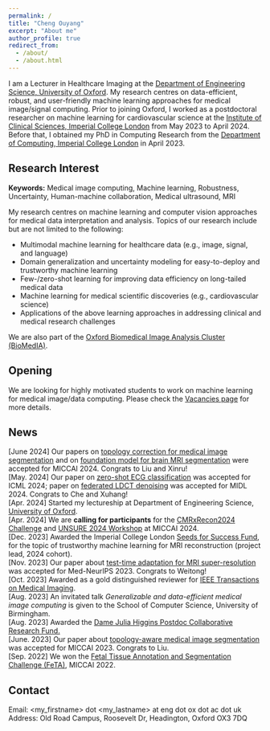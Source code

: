 ```yaml
---
permalink: /
title: "Cheng Ouyang"
excerpt: "About me"
author_profile: true
redirect_from: 
  - /about/
  - /about.html
---
```


I am a Lecturer in Healthcare Imaging at the [Department of Engineering Science, University of Oxford](https://eng.ox.ac.uk/). My research centres on data-efficient, robust, and user-friendly machine learning approaches for medical image/signal computing. Prior to joining Oxford, I worked as a postdoctoral researcher on machine learning for cardiovascular science at the [Institute of Clinical Sciences, Imperial College London](https://www.imperial.ac.uk/institute-clinical-sciences/) from May 2023 to April 2024. Before that, I obtained my PhD in Computing Research from the [Department of Computing, Imperial College London](https://www.imperial.ac.uk/computing/) in April 2023.


Research Interest
------
**Keywords:** Medical image computing, Machine learning, Robustness, Uncertainty, Human-machine collaboration, Medical ultrasound, MRI

My research centres on machine learning and computer vision approaches for medical data interpretation and analysis. Topics of our research include but are not limited to the following: 

- Multimodal machine learning for healthcare data (e.g., image, signal, and language)
- Domain generalization and uncertainty modeling for easy-to-deploy and trustworthy machine learning
- Few-/zero-shot learning for improving data efficiency on long-tailed medical data
- Machine learning for medical scientific discoveries (e.g., cardiovascular science) 
- Applications of the above learning approaches in addressing clinical and medical research challenges

We are also part of the [Oxford Biomedical Image Analysis Cluster (BioMedIA)](https://eng.ox.ac.uk/biomedical-image-analysis/).


Opening
------
We are looking for highly motivated students to work on machine learning for medical image/data computing. Please check the [Vacancies page](https://cheng-01037.github.io/vacancies/) for more details.

News
------
\[June 2024\] Our papers on [topology correction for medical image segmentation]() and on [foundation model for brain MRI segmentation](https://arxiv.org/abs/2405.10246) were accepted for MICCAI 2024. Congrats to Liu and Xinru!\
\[May. 2024\] Our paper on [zero-shot ECG classification](https://arxiv.org/abs/2403.06659) was accepted for ICML 2024; paper on [federated LDCT denoising](https://openreview.net/forum?id=Zg0mfl10o2) was accepted for MIDL 2024. Congrats to Che and Xuhang!\
\[Apr. 2024\] Started my lectureship at Department of Engineering Science, [University of Oxford](https://eng.ox.ac.uk/).\
\[Apr. 2024\] We are **calling for participants** for the [CMRxRecon2024 Challenge](https://cmrxrecon.github.io/2024/Home.html) and [UNSURE 2024 Workshop](https://unsuremiccai.github.io/) at MICCAI 2024.\
\[Dec. 2023\] Awarded the Imperial College London [Seeds for Success Fund](https://www.imperial.ac.uk/postdoc-fellows-development-centre/resources/pfdc-funds/seeds-for-success-fund/), for the topic of trustworthy machine learning for MRI reconstruction (project lead, 2024 cohort).\
\[Nov. 2023\] Our paper about [test-time adaptation for MRI super-resolution](https://drive.google.com/file/d/18tTEhiCETnAJbxvCKJw9D3B2nSbySDc9/view) was accepted for Med-NeurIPS 2023. Congrats to Weitong! \
\[Oct. 2023\] Awarded as a gold distinguished reviewer for [IEEE Transactions on Medical Imaging](https://ieeexplore.ieee.org/xpl/RecentIssue.jsp?punumber=42).\
\[Aug. 2023\] An invitated talk *Generalizable and data-efficient medical image computing* is given to the School of Computer Science, University of Birmingham.\
\[Aug. 2023\] Awarded the [Dame Julia Higgins Postdoc Collaborative Research Fund.](https://www.imperial.ac.uk/postdoc-fellows-development-centre/departments/dame-julia-higgins-postdoc-collaborative-research-fund/)\
\[June. 2023\] Our paper about [topology-aware medical image segmentation](https://link.springer.com/chapter/10.1007/978-3-031-43901-8_7) was accepted for MICCAI 2023. Congrats to Liu.\
\[Sep. 2022\] We won the [Fetal Tissue Annotation and Segmentation Challenge (FeTA)](https://feta.grand-challenge.org/Home/), MICCAI 2022.


Contact
------
Email: \<my_firstname\> dot \<my_lastname\> at eng dot ox dot ac dot uk \
Address: Old Road Campus, Roosevelt Dr, Headington, Oxford OX3 7DQ

